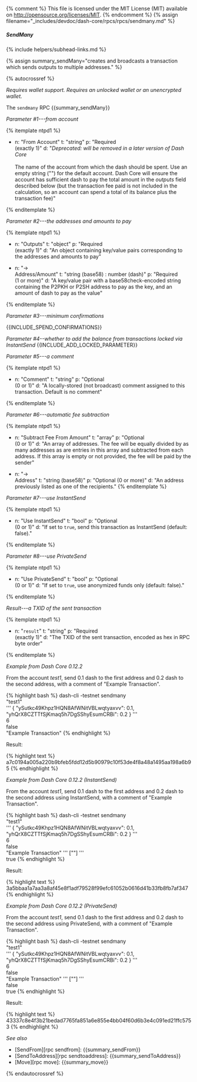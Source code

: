 {% comment %}
This file is licensed under the MIT License (MIT) available on
http://opensource.org/licenses/MIT.
{% endcomment %}
{% assign filename="_includes/devdoc/dash-core/rpcs/rpcs/sendmany.md" %}

##### SendMany
{% include helpers/subhead-links.md %}

{% assign summary_sendMany="creates and broadcasts a transaction which sends outputs to multiple addresses." %}

<!-- __ -->

{% autocrossref %}

*Requires wallet support. Requires an unlocked wallet or an
unencrypted wallet.*

The `sendmany` RPC {{summary_sendMany}}

*Parameter #1---from account*

{% itemplate ntpd1 %}
- n: "From Account"
  t: "string"
  p: "Required<br>(exactly 1)"
  d: "*Deprecated: will be removed in a later version of Dash Core*<br><br>The name of the account from which the dash should be spent.  Use an empty string (\"\") for the default account. Dash Core will ensure the account has sufficient dash to pay the total amount in the *outputs* field described below (but the transaction fee paid is not included in the calculation, so an account can spend a total of its balance plus the transaction fee)"

{% enditemplate %}

*Parameter #2---the addresses and amounts to pay*

{% itemplate ntpd1 %}
- n: "Outputs"
  t: "object"
  p: "Required<br>(exactly 1)"
  d: "An object containing key/value pairs corresponding to the addresses and amounts to pay"

- n: "→<br>Address/Amount"
  t: "string (base58) : number (dash)"
  p: "Required<br>(1 or more)"
  d: "A key/value pair with a base58check-encoded string containing the P2PKH or P2SH address to pay as the key, and an amount of dash to pay as the value"

{% enditemplate %}

*Parameter #3---minimum confirmations*

{{INCLUDE_SPEND_CONFIRMATIONS}}

*Parameter #4--whether to add the balance from transactions locked via InstantSend*
{{INCLUDE_ADD_LOCKED_PARAMETER}}

*Parameter #5---a comment*

{% itemplate ntpd1 %}
- n: "Comment"
  t: "string"
  p: "Optional<br>(0 or 1)"
  d: "A locally-stored (not broadcast) comment assigned to this transaction.  Default is no comment"

{% enditemplate %}

*Parameter #6---automatic fee subtraction*

{% itemplate ntpd1 %}
- n: "Subtract Fee From Amount"
  t: "array"
  p: "Optional<br>(0 or 1)"
  d: "An array of addresses.  The fee will be equally divided by as many addresses as are entries in this array and subtracted from each address.  If this array is empty or not provided, the fee will be paid by the sender"

- n: "→<br>Address"
  t: "string (base58)"
  p: "Optional (0 or more)"
  d: "An address previously listed as one of the recipients."
{% enditemplate %}

*Parameter #7---use InstantSend*

{% itemplate ntpd1 %}
- n: "Use InstantSend"
  t: "bool"
  p: "Optional<br>(0 or 1)"
  d: "If set to `true`, send this transaction as InstantSend (default: false)."

{% enditemplate %}

*Parameter #8---use PrivateSend*

{% itemplate ntpd1 %}
- n: "Use PrivateSend"
  t: "bool"
  p: "Optional<br>(0 or 1)"
  d: "If set to `true`, use anonymized funds only (default: false)."

{% enditemplate %}

*Result---a TXID of the sent transaction*

{% itemplate ntpd1 %}
- n: "`result`"
  t: "string"
  p: "Required<br>(exactly 1)"
  d: "The TXID of the sent transaction, encoded as hex in RPC byte order"

{% enditemplate %}

*Example from Dash Core 0.12.2*

From the account *test1*, send 0.1 dash to the first address and 0.2
dash to the second address, with a comment of "Example Transaction".

{% highlight bash %}
dash-cli -testnet sendmany \
  "test1" \
  '''
    {
      "ySutkc49Khpz1HQN8AfWNitVBLwqtyaxvv": 0.1,
      "yhQrX8CZTTfSjKmaq5h7DgSShyEsumCRBi": 0.2
    } ''' \
  6       \
  false   \
  "Example Transaction"
{% endhighlight %}

Result:

{% highlight text %}
a7c0194a005a220b9bfeb5fdd12d5b90979c10f53de4f8a48a1495aa198a6b95
{% endhighlight %}

*Example from Dash Core 0.12.2 (InstantSend)*

From the account *test1*, send 0.1 dash to the first address and 0.2
dash to the second address using InstantSend, with a comment of "Example Transaction".

{% highlight bash %}
dash-cli -testnet sendmany \
  "test1" \
  '''
    {
      "ySutkc49Khpz1HQN8AfWNitVBLwqtyaxvv": 0.1,
      "yhQrX8CZTTfSjKmaq5h7DgSShyEsumCRBi": 0.2
    } ''' \
  6       \
  false   \
  "Example Transaction"
  '''
    [""]
  '''     \
  true
{% endhighlight %}

Result:

{% highlight text %}
3a5bbaa1a7aa3a8af45e8f1adf79528f99efc61052b0616d41b33fb8fb7af347
{% endhighlight %}

*Example from Dash Core 0.12.2 (PrivateSend)*

From the account *test1*, send 0.1 dash to the first address and 0.2
dash to the second address using PrivateSend, with a comment of "Example Transaction".

{% highlight bash %}
dash-cli -testnet sendmany \
  "test1" \
  '''
    {
      "ySutkc49Khpz1HQN8AfWNitVBLwqtyaxvv": 0.1,
      "yhQrX8CZTTfSjKmaq5h7DgSShyEsumCRBi": 0.2
    } ''' \
  6       \
  false   \
  "Example Transaction"
  '''
    [""]
  '''    \
  false  \
  true
{% endhighlight %}

Result:

{% highlight text %}
43337c8e4f3b21bedad7765fa851a6e855e4bb04f60d6b3e4c091ed21ffc5753
{% endhighlight %}

*See also*

* [SendFrom][rpc sendfrom]: {{summary_sendFrom}}
* [SendToAddress][rpc sendtoaddress]: {{summary_sendToAddress}}
* [Move][rpc move]: {{summary_move}}

{% endautocrossref %}
